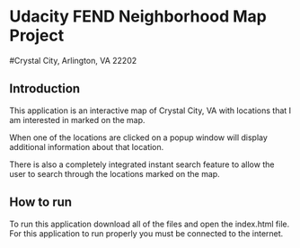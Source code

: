 # Udacity FEND Neighborhood Map Project
#Crystal City, Arlington, VA 22202

## Introduction
This application is an interactive map of Crystal City, VA with locations that I am interested in marked on the map. 

When one of the locations are clicked on a popup window will display additional information about that location.

There is also a completely integrated instant search feature to allow the user to search through the locations marked on the map.

## How to run
To run this application download all of the files and open the index.html file. For this application to run properly you must be connected to the internet.

